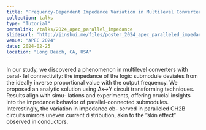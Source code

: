 ```yaml
---
title: "Frequency-Dependent Impedance Variation in Multilevel Converters with Parallel Connectivity"
collection: talks
type: "Tutorial"
permalink: /talks/2024_apec_parallel_impedance
slidesurl: 'http://jinshui.me/files/poster_2024_apec_paralleled_impedance.pdf'
venue: "APEC 2024"
date: 2024-02-25
location: "Long Beach, CA, USA"
---
```


In our study, we discovered a phenomenon in multilevel converters with paral- lel connectivity: the impedance of the logic submodule deviates from the ideally inverse proportional value with the output frequency. We proposed an analytic solution using ∆↔Y circuit transforming techniques. Results align with simu- lations and experiments, offering crucial insights into the impedance behavior of parallel-connected submodules. Interestingly, the variation in impedance ob- served in paralleled CH2B circuits mirrors uneven current distribution, akin to the ”skin effect” observed in conductors.

